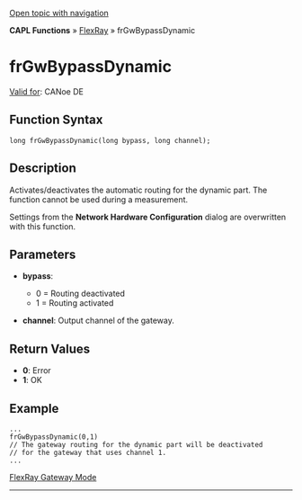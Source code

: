 [Open topic with navigation](../../../../../CANoeDEFamily.htm#Topics/CAPLFunctions/FlexRay/Functions/CAPLfunctionFRGwBypassDynamic.md)

**CAPL Functions** » [FlexRay](../CAPLfunctionsFlexrayOverview.md) » frGwBypassDynamic

# frGwBypassDynamic

[Valid for](../../../Shared/FeatureAvailability.md): CANoe DE

## Function Syntax

```
long frGwBypassDynamic(long bypass, long channel);
```

## Description

Activates/deactivates the automatic routing for the dynamic part. The function cannot be used during a measurement.

Settings from the **Network Hardware Configuration** dialog are overwritten with this function.

## Parameters

- **bypass**:
  - 0 = Routing deactivated
  - 1 = Routing activated

- **channel**: Output channel of the gateway.

## Return Values

- **0**: Error
- **1**: OK

## Example

```plaintext
...
frGwBypassDynamic(0,1)
// The gateway routing for the dynamic part will be deactivated 
// for the gateway that uses channel 1.
...
```

[FlexRay Gateway Mode](../../../CANoeCANalyzer/FlexRay/FlexRayGatewayMode.md)

---
